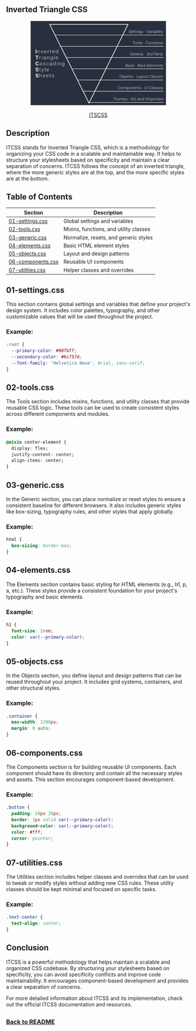 ## Inverted Triangle CSS

<p align="center">
  <img src="../04-assets/docs/itcss.png" alt="Atomic Design" width="370" height="230" style="border: 1px solid white; display: block; margin: 0 auto;">
  <br>
  <a href="https://itcss.io/">ITSCSS</a>
</p>

## Description

ITCSS stands for Inverted Triangle CSS, which is a methodology for organizing your CSS code in a scalable and maintainable way. It helps to structure your stylesheets based on specificity and maintain a clear separation of concerns. ITCSS follows the concept of an inverted triangle, where the more generic styles are at the top, and the more specific styles are at the bottom.

## Table of Contents

| Section              | Description                                |
|----------------------|--------------------------------------------|
| [01-settings.css](#01-settings.css)| Global settings and variables              |
| [02-tools.css](#02-tools.css)      | Mixins, functions, and utility classes     |
| [03-generic.css](#03-generic.css)  | Normalize, resets, and generic styles      |
| [04-elements.css](#04-elements.css)| Basic HTML element styles                  |
| [05-objects.css](#05-objects.css)  | Layout and design patterns                 |
| [06-components.css](#06-components.css)| Reusable UI components                  |
| [07-utilities.css](#07-utilities.css)| Helper classes and overrides             |

## 01-settings.css

This section contains global settings and variables that define your project's design system. It includes color palettes, typography, and other customizable values that will be used throughout the project.

### Example:

```css
:root {
  --primary-color: #007bff;
  --secondary-color: #6c757d;
  --font-family: 'Helvetica Neue', Arial, sans-serif;
}
```

## 02-tools.css

The Tools section includes mixins, functions, and utility classes that provide reusable CSS logic. These tools can be used to create consistent styles across different components and modules.


### Example:

```css
@mixin center-element {
  display: flex;
  justify-content: center;
  align-items: center;
}
```

## 03-generic.css

In the Generic section, you can place normalize or reset styles to ensure a consistent baseline for different browsers. It also includes generic styles like box-sizing, typography rules, and other styles that apply globally.

### Example:

```css
html {
  box-sizing: border-box;
}
```

## 04-elements.css

The Elements section contains basic styling for HTML elements (e.g., h1, p, a, etc.). These styles provide a consistent foundation for your project's typography and basic elements.

### Example:

```css
h1 {
  font-size: 2rem;
  color: var(--primary-color);
}
```

## 05-objects.css

In the Objects section, you define layout and design patterns that can be reused throughout your project. It includes grid systems, containers, and other structural styles.

### Example:

```css
.container {
  max-width: 1200px;
  margin: 0 auto;
}
```

## 06-components.css

The Components section is for building reusable UI components. Each component should have its directory and contain all the necessary styles and assets. This section encourages component-based development.

### Example:

```css
.button {
  padding: 10px 20px;
  border: 1px solid var(--primary-color);
  background-color: var(--primary-color);
  color: #fff;
  cursor: pointer;
}
```

## 07-utilities.css

The Utilities section includes helper classes and overrides that can be used to tweak or modify styles without adding new CSS rules. These utility classes should be kept minimal and focused on specific tasks.

### Example:

```css
.text-center {
  text-align: center;
}
```

## Conclusion

ITCSS is a powerful methodology that helps maintain a scalable and organized CSS codebase. By structuring your stylesheets based on specificity, you can avoid specificity conflicts and improve code maintainability. It encourages component-based development and provides a clear separation of concerns.

For more detailed information about ITCSS and its implementation, check out the official ITCSS documentation and resources.

## 
### [Back to README](../README.md)
## 